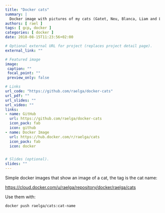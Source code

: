 ```yaml
---
title: "Docker cats"
summary: |
  Docker image with pictures of my cats (Gatet, Neu, Blanca, Liam and Lia) used in k8s demos.
authors: [ rael ]
tags: [ gcp, docker ]
categories: [ docker ]
date: 2018-08-15T11:23:56+02:00

# Optional external URL for project (replaces project detail page).
external_link: ""

# Featured image
image:
 caption: ""
 focal_point: ""
 preview_only: false

# Links
url_code: "https://github.com/raelga/docker-cats"
url_pdf: ""
url_slides: ""
url_video: ""
links:
- name: GitHub
  url: https://github.com/raelga/docker-cats
  icon_pack: fab
  icon: github
- name: Docker Image
  url: https://hub.docker.com/r/raelga/cats
  icon_pack: fab
  icon: docker


# Slides (optional).
slides: ""
---
```


Simple docker images that show an image of a cat, the tag is the cat name:

https://cloud.docker.com/u/raelga/repository/docker/raelga/cats

Use them with:

`docker push raelga/cats:cat-name`
